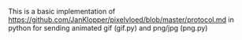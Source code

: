 This is a basic implementation of https://github.com/JanKlopper/pixelvloed/blob/master/protocol.md in python for sending animated gif (gif.py) and png/jpg (png.py)



